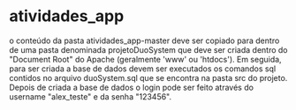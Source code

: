 # atividades_app
o conteúdo da pasta atividades_app-master deve ser copiado para dentro de uma pasta denominada projetoDuoSystem que deve ser
criada dentro do "Document Root" do Apache (geralmente 'www' ou 'htdocs'). Em seguida, para ser criada a base de dados devem 
ser executados os comandos sql contidos no arquivo duoSystem.sql que se encontra na pasta src do projeto.
Depois de criada a base de dados o login pode ser feito através do username "alex_teste" e da senha "123456".
